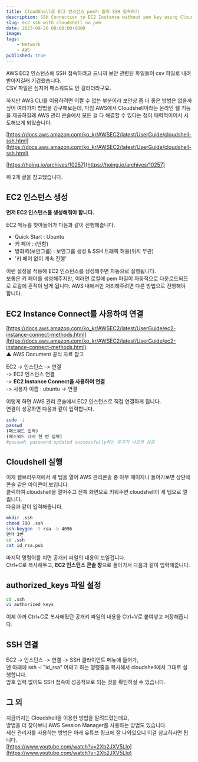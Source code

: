 ```yaml
---
title: CloudShell로 EC2 인스턴스 pem키 없이 SSH 접속하기
description: SSH Connection to EC2 Instance without pem key using Cloudshell
slug: ec2_ssh_with_cloudshell_no_pem
date: 2023-09-26 00:00:00+0000
image: 
tags:
    - Network
    - AWS
published: true
---
```

AWS EC2 인스턴스에 SSH 접속하려고 드니까 보안 관련된 파일들이 csv 파일로 내려받아지길래 기겁했습니다.  
CSV 파일은 심지어 패스워드도 안 걸리더라구요.

하지만 AWS CLI를 이용하려면 어쩔 수 없는 부분이라 보안상 좀 더 좋은 방법은 없을까 싶어 여러가지 방법을 강구해보는데, 
마침 AWS에서 Cloudshell이라는 온라인 쉘 기능을 제공하길래 AWS 관리 콘솔에서 모든 걸 다 해결할 수 있다는 점이 매력적이어서 시도해보게 되었습니다.

[https://docs.aws.amazon.com/ko_kr/AWSEC2/latest/UserGuide/cloudshell-ssh.html](https://docs.aws.amazon.com/ko_kr/AWSEC2/latest/UserGuide/cloudshell-ssh.html)
  
[https://hoing.io/archives/10257](https://hoing.io/archives/10257)  
  
위 2개 글을 참고했습니다.


## EC2 인스턴스 생성

**먼저 EC2 인스턴스를 생성해줘야 합니다.**  

EC2 메뉴를 찾아들어가 다음과 같이 진행해줍니다.

* Quick Start : Ubuntu  
* 키 페어 : (안함)  
* 방화벽(보안그룹) : 보안그룹 생성 & SSH 트래픽 허용(위치 무관)  
* '키 페어 없이 계속 진행'  
  
이런 설정을 적용해 EC2 인스턴스를 생성해주면 자동으로 실행됩니다.  
보통은 키 페어를 생성해주지만, 이러면 로컬에 pem 파일이 자동적으로 다운로드되므로 로컬에 흔적이 남게 됩니다.
AWS 내에서만 처리해주려면 다른 방법으로 진행해야 합니다.

## EC2 Instance Connect를 사용하여 연결

[https://docs.aws.amazon.com/ko_kr/AWSEC2/latest/UserGuide/ec2-instance-connect-methods.html](https://docs.aws.amazon.com/ko_kr/AWSEC2/latest/UserGuide/ec2-instance-connect-methods.html)  
▲ AWS Document 공식 자료 참고
  
EC2 -> 인스턴스 -> 연결  
-> EC2 인스턴스 연결    
-> **EC2 Instance Connect을 사용하여 연결**  
-> 사용자 이름 : ubuntu
-> 연결

이렇게 하면 AWS 관리 콘솔에서 EC2 인스턴스로 직접 연결하게 됩니다.  
연결이 성공하면 다음과 같이 입력합니다.

```bash
sudo -i
passwd
(패스워드 입력)
(패스워드 다시 한 번 입력)
#passwd: password updated successfully라는 문구가 나오면 성공
```

## Cloudshell 실행

이제 웹브라우저에서 새 탭을 열어 AWS 관리콘솔 중 아무 페이지나 들어가보면 상단에 콘솔 같은 아이콘이 보입니다.  
클릭하여 cloudshell을 열어주고 전체 화면으로 키워주면 cloudshell이 새 탭으로 열립니다.  
다음과 같이 입력해줍니다.
```bash
mkdir .ssh
chmod 700 .ssh
ssh-keygen -t rsa -b 4096
엔터 3번
cd .ssh
cat id_rsa.pub
```
마지막 명령어를 치면 공개키 파일의 내용이 보일겁니다.  
Ctrl+C로 복사해두고, **EC2 인스턴스 콘솔 창**으로 돌아가서 다음과 같이 입력해줍니다.  

## authorized_keys 파일 설정

```bash
cd .ssh
vi authorized_keys
```
이제 아까 Ctrl+C로 복사해뒀던 공개키 파일의 내용을 Ctrl+V로 붙여넣고 저장해줍니다.

## SSH 연결

EC2 -> 인스턴스 -> 연결  -> SSH 클라이언트 메뉴에 들어가,  
맨 아래에 ssh -i "id_rsa" 어쩌고 하는 명령줄을 복사해서 cloudshell에서 그대로 실행합니다.  
암호 입력 없이도 SSH 접속이 성공적으로 되는 것을 확인하실 수 있습니다.

## 그 외

지금까지는 Cloudshell을 이용한 방법을 알려드렸는데요,  
방법을 더 찾아보니 AWS Session Manager를 사용하는 방법도 있습니다.  
세션 관리자를 사용하는 방법은 아래 유튜브 링크에 잘 나와있으니 이걸 참고하시면 됩니다.  
[https://www.youtube.com/watch?v=2Xb2JXV5Llo](https://www.youtube.com/watch?v=2Xb2JXV5Llo)